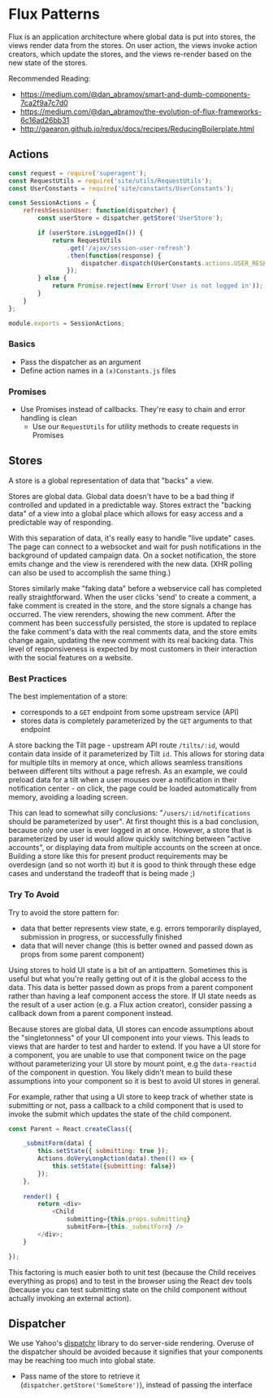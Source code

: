 # Flux Patterns

Flux is an application architecture where global data is put into stores, the views render data from the stores.  On user action, the views invoke action creators, which update the stores, and the views re-render based on the new state of the stores.

Recommended Reading:
* https://medium.com/@dan_abramov/smart-and-dumb-components-7ca2f9a7c7d0 
* https://medium.com/@dan_abramov/the-evolution-of-flux-frameworks-6c16ad26bb31
* http://gaearon.github.io/redux/docs/recipes/ReducingBoilerplate.html

## Actions

```javascript
const request = require('superagent');
const RequestUtils = require('site/utils/RequestUtils');
const UserConstants = require('site/constants/UserConstants');

const SessionActions = {
    refreshSessionUser: function(dispatcher) {
        const userStore = dispatcher.getStore('UserStore');

        if (userStore.isLoggedIn()) {
            return RequestUtils
                .get('/ajax/session-user-refresh')
                .then(function(response) {
                    dispatcher.dispatch(UserConstants.actions.USER_RESET_INFO, response.body);
                });
        } else {
            return Promise.reject(new Error('User is not logged in'));
        }
    }
};

module.exports = SessionActions;

```
### Basics
* Pass the dispatcher as an argument
* Define action names in a ```(x)Constants.js``` files

### Promises
* Use Promises instead of callbacks. They're easy to chain and error handling is clean
  * Use our ```RequestUtils``` for utility methods to create requests in Promises

## Stores

A store is a global representation of data that "backs" a view.

Stores are global data.  Global data doesn't have to be a bad thing if controlled and updated in a predictable way.  Stores extract the "backing data" of a view into a global place which allows for easy access and a predictable way of responding.

 With this separation of data, it's really easy to handle "live update" cases.  The page can connect to a websocket and wait for push notifications in the background of updated campaign data.  On a socket notification, the store emits change and the view is rerendered with the new data.  (XHR polling can also be used to accomplish the same thing.)

Stores similarly make "faking data" before a webservice call has completed really straightforward.  When the user clicks 'send' to create a comment, a fake comment is created in the store, and the store signals a change has occurred.  The view rerenders, showing the new comment.  After the comment has been successfully persisted, the store is updated to replace the fake comment's data with the real comments data, and the store emits change again, updating the new comment with its real backing data.  This level of responsiveness is expected by most customers in their interaction with the social features on a website.

### Best Practices

The best implementation of a store:
* corresponds to a `GET` endpoint from some upstream service (API)
* stores data is completely parameterized by the `GET` arguments to that endpoint

A store backing the Tilt page - upstream API route `/tilts/:id`, would contain data inside of it parameterized by Tilt `id`.  This allows for storing data for multiple tilts in memory at once, which allows seamless transitions between different tilts without a page refresh.  As an example, we could preload data for a tilt when a user mouses over a notification in their notification center - on click, the page could be loaded automatically from memory, avoiding a loading screen.  

This can lead to somewhat silly conclusions: "`/users/:id/notifications` should be parameterized by user".  At first thought this is a bad conclusion, because only one user is ever logged in at once.  However, a store that is parameterized by user id would allow quickly switching between "active accounts", or displaying data from multiple accounts on the screen at once.  Building a store like this for present product requirements may be overdesign (and so not worth it) but it is good to think through these edge cases and understand the tradeoff that is being made ;)

### Try To Avoid

Try to avoid the store pattern for:
* data that better represents view state, e.g. errors temporarily displayed, submission in progress, or successfully finished
* data that will never change (this is better owned and passed down as props from some parent component)

Using stores to hold UI state is a bit of an antipattern.  Sometimes this is useful but what you're really getting out of it is the global access to the data.  This data is better passed down as props from a parent component rather than having a leaf component access the store.  If UI state needs as the result of a user action (e.g. a Flux action creator), consider passing a callback down from a parent component instead.

Because stores are global data, UI stores can encode assumptions about the "singletonness" of your UI component into your views.  This leads to views that are harder to test and harder to extend. If you have a UI store for a component, you are unable to use that component twice on the page without parameterizing your UI store by mount point, e.g the `data-reactid` of the component in question.  You likely didn't mean to build these assumptions into your component so it is best to avoid UI stores in general.

For example, rather that using a UI store to keep track of whether state is submitting or not, pass a callback to a child component that is used to invoke the submit which updates the state of the child component.

```javascript
const Parent = React.createClass({

	_submitForm(data) {
		this.setState({ submitting: true });
		Actions.doVeryLongAction(data).then(() => {
			this.setState({submitting: false})
		});
	},
	
	render() {
		return <div>
			<Child 
				submitting={this.props.submitting}
				submitForm={this._submitForm} />
		</div>;
	}

});
```

This factoring is much easier both to unit test (because the Child receives everything as props) and to test in the browser using the React dev tools (because you can test submitting state on the child component without actually invoking an external action).

## Dispatcher

We use Yahoo's [dispatchr](https://github.com/yahoo/dispatchr) library to do server-side rendering.  Overuse of the dispatcher should be avoided because it signifies that your components may be reaching too much into global state.

* Pass name of the store to retrieve it (```dispatcher.getStore('SomeStore')```), instead of passing the interface

